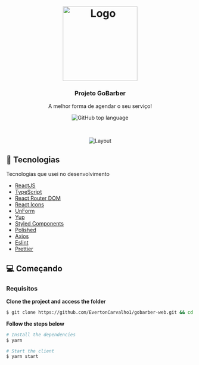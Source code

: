 <h1 align="center">
  <img alt="Logo" src="https://user-images.githubusercontent.com/82480230/181015720-d528b5c4-5e36-42f0-8ce2-5c7cda83a616.svg" width="200px">
</h1>

<h3 align="center">
  Projeto GoBarber
</h3>

<p align="center">A melhor forma de agendar o seu serviço!</p>

<p align="center">
  <img alt="GitHub top language" src="https://img.shields.io/github/languages/top/EvertonCarvalho1/gobarber-web?color=%23FF9000">
</p>

</br>

<p align="center">
  <img alt="Layout" src="https://user-images.githubusercontent.com/82480230/181015417-01225955-2163-42de-8da6-7682cfc14d3c.png">
</p>

## 🚀 Tecnologias

Tecnologias que usei no desenvolvimento

- [ReactJS](https://reactjs.org/)
- [TypeScript](https://www.typescriptlang.org/)
- [React Router DOM](https://reacttraining.com/react-router/)
- [React Icons](https://react-icons.netlify.com/#/)
- [UnForm](https://unform.dev/)
- [Yup](https://github.com/jquense/yup)
- [Styled Components](https://styled-components.com/)
- [Polished](https://github.com/styled-components/polished)
- [Axios](https://github.com/axios/axios)
- [Eslint](https://eslint.org/)
- [Prettier](https://prettier.io/)

## 💻 Começando

### Requisitos

**Clone the project and access the folder**

```bash
$ git clone https://github.com/EvertonCarvalho1/gobarber-web.git && cd gobarber-web
```

**Follow the steps below**

```bash
# Install the dependencies
$ yarn

# Start the client
$ yarn start
```

